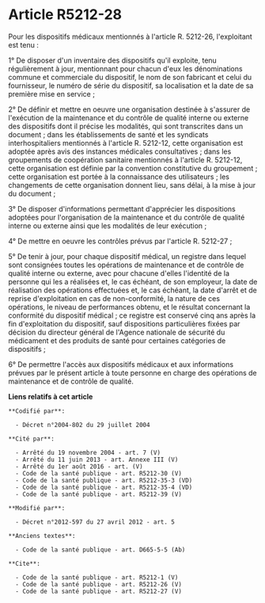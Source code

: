 # Article R5212-28

Pour les dispositifs médicaux mentionnés à l'article R. 5212-26, l'exploitant est tenu : 

1° De disposer d'un inventaire des dispositifs qu'il exploite, tenu régulièrement à jour, mentionnant pour chacun d'eux les
dénominations commune et commerciale du dispositif, le nom de son fabricant et celui du fournisseur, le numéro de série du
dispositif, sa localisation et la date de sa première mise en service ; 

2° De définir et mettre en oeuvre une organisation destinée à s'assurer de l'exécution de la maintenance et du contrôle de
qualité interne ou externe des dispositifs dont il précise les modalités, qui sont transcrites dans un document ; dans les
établissements de santé et les syndicats interhospitaliers mentionnés à l'article R. 5212-12, cette organisation est adoptée
après avis des instances médicales consultatives ; dans les groupements de coopération sanitaire mentionnés à l'article R.
5212-12, cette organisation est définie par la convention constitutive du groupement ; cette organisation est portée à la
connaissance des utilisateurs ; les changements de cette organisation donnent lieu, sans délai, à la mise à jour du
document ; 

3° De disposer d'informations permettant d'apprécier les dispositions adoptées pour l'organisation de la maintenance et du
contrôle de qualité interne ou externe ainsi que les modalités de leur exécution ; 

4° De mettre en oeuvre les contrôles prévus par l'article R. 5212-27 ; 

5° De tenir à jour, pour chaque dispositif médical, un registre dans lequel sont consignées toutes les opérations de
maintenance et de contrôle de qualité interne ou externe, avec pour chacune d'elles l'identité de la personne qui les a
réalisées et, le cas échéant, de son employeur, la date de réalisation des opérations effectuées et, le cas échéant, la date
d'arrêt et de reprise d'exploitation en cas de non-conformité, la nature de ces opérations, le niveau de performances obtenu,
et le résultat concernant la conformité du dispositif médical ; ce registre est conservé cinq ans après la fin d'exploitation
du dispositif, sauf dispositions particulières fixées par décision du directeur général de l'Agence nationale de sécurité du
médicament et des produits de santé pour certaines catégories de dispositifs ; 

6° De permettre l'accès aux dispositifs médicaux et aux informations prévues par le présent article à toute personne en
charge des opérations de maintenance et de contrôle de qualité.

**Liens relatifs à cet article**

	**Codifié par**:

	  - Décret n°2004-802 du 29 juillet 2004

	**Cité par**:

	  - Arrêté du 19 novembre 2004 - art. 7 (V)
	  - Arrêté du 11 juin 2013 - art. Annexe III (V)
	  - Arrêté du 1er août 2016 - art. (V)
	  - Code de la santé publique - art. R5212-30 (V)
	  - Code de la santé publique - art. R5212-35-3 (VD)
	  - Code de la santé publique - art. R5212-35-4 (VD)
	  - Code de la santé publique - art. R5212-39 (V)

	**Modifié par**:

	  - Décret n°2012-597 du 27 avril 2012 - art. 5

	**Anciens textes**:

	  - Code de la santé publique - art. D665-5-5 (Ab)

	**Cite**:

	  - Code de la santé publique - art. R5212-1 (V)
	  - Code de la santé publique - art. R5212-26 (V)
	  - Code de la santé publique - art. R5212-27 (V)
